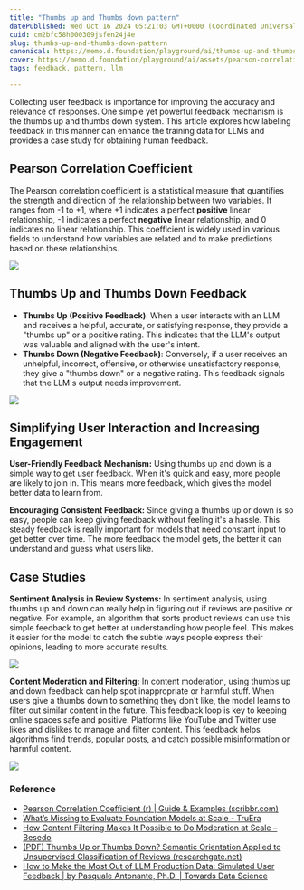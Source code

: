 ```yaml
---
title: "Thumbs up and Thumbs down pattern"
datePublished: Wed Oct 16 2024 05:21:03 GMT+0000 (Coordinated Universal Time)
cuid: cm2bfc58h000309jsfen24j4e
slug: thumbs-up-and-thumbs-down-pattern
canonical: https://memo.d.foundation/playground/ai/thumbs-up-and-thumbs-down-pattern.md
cover: https://memo.d.foundation/playground/ai/assets/pearson-correlation-coefficient.webp
tags: feedback, pattern, llm

---
```


Collecting user feedback is importance for improving the accuracy and relevance of responses. One simple yet powerful feedback mechanism is the thumbs up and thumbs down system. This article explores how labeling feedback in this manner can enhance the training data for LLMs and provides a case study for obtaining human feedback.

## Pearson Correlation Coefficient

The Pearson correlation coefficient is a statistical measure that quantifies the strength and direction of the relationship between two variables. It ranges from -1 to +1, where +1 indicates a perfect **positive** linear relationship, -1 indicates a perfect **negative** linear relationship, and 0 indicates no linear relationship. This coefficient is widely used in various fields to understand how variables are related and to make predictions based on these relationships.

![](https://memo.d.foundation/playground/ai/assets/pearson-correlation-coefficient.webp)

## Thumbs Up and Thumbs Down Feedback

- **Thumbs Up (Positive Feedback)**: When a user interacts with an LLM and receives a helpful, accurate, or satisfying response, they provide a "thumbs up" or a positive rating. This indicates that the LLM's output was valuable and aligned with the user's intent.
- **Thumbs Down (Negative Feedback)**: Conversely, if a user receives an unhelpful, incorrect, offensive, or otherwise unsatisfactory response, they give a "thumbs down" or a negative rating. This feedback signals that the LLM's output needs improvement.

![](https://memo.d.foundation/playground/ai/assets/google-feedback-form.webp)

## Simplifying User Interaction and Increasing Engagement

**User-Friendly Feedback Mechanism:** Using thumbs up and down is a simple way to get user feedback. When it's quick and easy, more people are likely to join in. This means more feedback, which gives the model better data to learn from.

**Encouraging Consistent Feedback:** Since giving a thumbs up or down is so easy, people can keep giving feedback without feeling it's a hassle. This steady feedback is really important for models that need constant input to get better over time. The more feedback the model gets, the better it can understand and guess what users like.

## Case Studies

**Sentiment Analysis in Review Systems:** In sentiment analysis, using thumbs up and down can really help in figuring out if reviews are positive or negative. For example, an algorithm that sorts product reviews can use this simple feedback to get better at understanding how people feel. This makes it easier for the model to catch the subtle ways people express their opinions, leading to more accurate results.

![](https://memo.d.foundation/playground/ai/assets/tiki-collect.webp)

**Content Moderation and Filtering:** In content moderation, using thumbs up and down feedback can help spot inappropriate or harmful stuff. When users give a thumbs down to something they don't like, the model learns to filter out similar content in the future. This feedback loop is key to keeping online spaces safe and positive. Platforms like YouTube and Twitter use likes and dislikes to manage and filter content. This feedback helps algorithms find trends, popular posts, and catch possible misinformation or harmful content.

![](https://memo.d.foundation/playground/ai/assets/youtube-collect-form.webp)

### Reference

- [Pearson Correlation Coefficient (r) | Guide & Examples (scribbr.com)](https://www.scribbr.com/statistics/pearson-correlation-coefficient/)
- [What’s Missing to Evaluate Foundation Models at Scale - TruEra](https://truera.com/ai-quality-education/generative-ai-observability/whats-missing-to-evaluate-foundation-models-at-scale/)
- [How Content Filtering Makes It Possible to Do Moderation at Scale – Besedo](https://besedo.com/blog/content-filtering-vs-moderation/)
- [(PDF) Thumbs Up or Thumbs Down? Semantic Orientation Applied to Unsupervised Classification of Reviews (researchgate.net)](https://www.researchgate.net/publication/248832100_Thumbs_Up_or_Thumbs_Down_Semantic_Orientation_Applied_to_Unsupervised_Classification_of_Reviews)
- [How to Make the Most Out of LLM Production Data: Simulated User Feedback | by Pasquale Antonante, Ph.D. | Towards Data Science](https://towardsdatascience.com/how-to-make-the-most-out-of-llm-production-data-simulated-user-feedback-843c444febc7)
